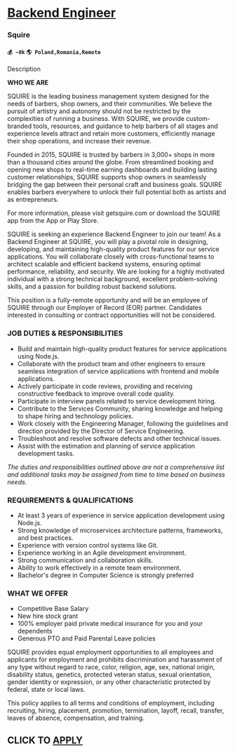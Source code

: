 # [Backend Engineer](https://www.remotewlb.com/apply/backend-engineer-86440)  
### Squire  
#### `💰 ~0k` `🌎 Poland,Romania,Remote`  

Description

**WHO WE ARE**

  

SQUIRE is the leading business management system designed for the needs of barbers, shop owners, and their communities. We believe the pursuit of artistry and autonomy should not be restricted by the complexities of running a business. With SQUIRE, we provide custom-branded tools, resources, and guidance to help barbers of all stages and experience levels attract and retain more customers, efficiently manage their shop operations, and increase their revenue.

  

Founded in 2015, SQUIRE is trusted by barbers in 3,000+ shops in more than a thousand cities around the globe. From streamlined booking and opening new shops to real-time earning dashboards and building lasting customer relationships, SQUIRE supports shop owners in seamlessly bridging the gap between their personal craft and business goals. SQUIRE enables barbers everywhere to unlock their full potential both as artists and as entrepreneurs.

  

For more information, please visit getsquire.com or download the SQUIRE app from the App or Play Store.

  

SQUIRE is seeking an experience Backend Engineer to join our team! As a Backend Engineer at SQUIRE, you will play a pivotal role in designing, developing, and maintaining high-quality product features for our service applications. You will collaborate closely with cross-functional teams to architect scalable and efficient backend systems, ensuring optimal performance, reliability, and security. We are looking for a highly motivated individual with a strong technical background, excellent problem-solving skills, and a passion for building robust backend solutions.

  

This position is a fully-remote opportunity and will be an employee of SQUIRE through our Employer of Record (EOR) partner. Candidates interested in consulting or contract opportunities will not be considered.

### JOB DUTIES & RESPONSIBILITIES

  * Build and maintain high-quality product features for service applications using Node.js.
  * Collaborate with the product team and other engineers to ensure seamless integration of service applications with frontend and mobile applications.
  * Actively participate in code reviews, providing and receiving constructive feedback to improve overall code quality.
  * Participate in interview panels related to service development hiring.
  * Contribute to the Services Community, sharing knowledge and helping to shape hiring and technology policies.
  * Work closely with the Engineering Manager, following the guidelines and direction provided by the Director of Service Engineering.
  * Troubleshoot and resolve software defects and other technical issues.
  * Assist with the estimation and planning of service application development tasks.

  

 _The duties and responsibilities outlined above are not a comprehensive list and additional tasks may be assigned from time to time based on business needs._

  

### REQUIREMENTS & QUALIFICATIONS

  * At least 3 years of experience in service application development using Node.js.
  * Strong knowledge of microservices architecture patterns, frameworks, and best practices.
  * Experience with version control systems like Git.
  * Experience working in an Agile development environment.
  * Strong communication and collaboration skills.
  * Ability to work effectively in a remote team environment.
  * Bachelor's degree in Computer Science is strongly preferred

### WHAT WE OFFER

  * Competitive Base Salary
  * New hire stock grant
  * 100% employer paid private medical insurance for you and your dependents
  * Generous PTO and Paid Parental Leave policies

SQUIRE provides equal employment opportunities to all employees and applicants for employment and prohibits discrimination and harassment of any type without regard to race, color, religion, age, sex, national origin, disability status, genetics, protected veteran status, sexual orientation, gender identity or expression, or any other characteristic protected by federal, state or local laws.

  

This policy applies to all terms and conditions of employment, including recruiting, hiring, placement, promotion, termination, layoff, recall, transfer, leaves of absence, compensation, and training.

  
## CLICK TO [APPLY](https://www.remotewlb.com/apply/backend-engineer-86440)

